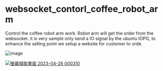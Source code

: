 # websocket_contorl_coffee_robot_arm


Control the coffee robot arm work. Robot arm will get the order from the 
websocket. it is very sample only send a IO signal by the ubuntu IOPG, to enhance the selling point we setup a website for customer to orde.




![image](https://user-images.githubusercontent.com/82942566/234899587-78933add-9c92-4a4e-b418-c0531778764c.png)




[![螢幕擷取畫面 2023-04-28 000310](https://user-images.githubusercontent.com/82942566/234921346-6963914b-c635-4281-b628-55501463d457.png)](https://youtu.be/1ozStpUTh9c)
